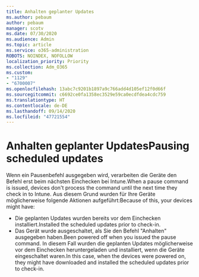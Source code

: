 ```yaml
---
title: Anhalten geplanter Updates
ms.author: pebaum
author: pebaum
manager: scotv
ms.date: 07/30/2020
ms.audience: Admin
ms.topic: article
ms.service: o365-administration
ROBOTS: NOINDEX, NOFOLLOW
localization_priority: Priority
ms.collection: Adm_O365
ms.custom:
- "1129"
- "6700007"
ms.openlocfilehash: 13abc7c9201b1897a9c766add4d105ef12f0d66f
ms.sourcegitcommit: c6692ce0fa1358ec3529e59ca0ecdfdea4cdc759
ms.translationtype: HT
ms.contentlocale: de-DE
ms.lasthandoff: 09/14/2020
ms.locfileid: "47721554"
---
```

# <a name="pausing-scheduled-updates"></a><span data-ttu-id="033f3-102">Anhalten geplanter Updates</span><span class="sxs-lookup"><span data-stu-id="033f3-102">Pausing scheduled updates</span></span>

<span data-ttu-id="033f3-103">Wenn ein Pausenbefehl ausgegeben wird, verarbeiten die Geräte den Befehl erst beim nächsten Einchecken bei Intune.</span><span class="sxs-lookup"><span data-stu-id="033f3-103">When a pause command is issued, devices don't process the command until the next time they check in to Intune.</span></span> <span data-ttu-id="033f3-104">Aus diesem Grund wurden für Ihre Geräte möglicherweise folgende Aktionen aufgeführt:</span><span class="sxs-lookup"><span data-stu-id="033f3-104">Because of this, your devices might have:</span></span>

- <span data-ttu-id="033f3-105">Die geplanten Updates wurden bereits vor dem Einchecken installiert.</span><span class="sxs-lookup"><span data-stu-id="033f3-105">Installed the scheduled updates prior to check-in.</span></span>
- <span data-ttu-id="033f3-106">Das Gerät wurde ausgeschaltet, als Sie den Befehl "Anhalten" ausgegeben haben.</span><span class="sxs-lookup"><span data-stu-id="033f3-106">Been powered off when you issued the pause command.</span></span> <span data-ttu-id="033f3-107">In diesem Fall wurden die geplanten Updates möglicherweise vor dem Einchecken heruntergeladen und installiert, wenn die Geräte eingeschaltet waren.</span><span class="sxs-lookup"><span data-stu-id="033f3-107">In this case, when the devices were powered on, they might have downloaded and installed the scheduled updates prior to check-in.</span></span>